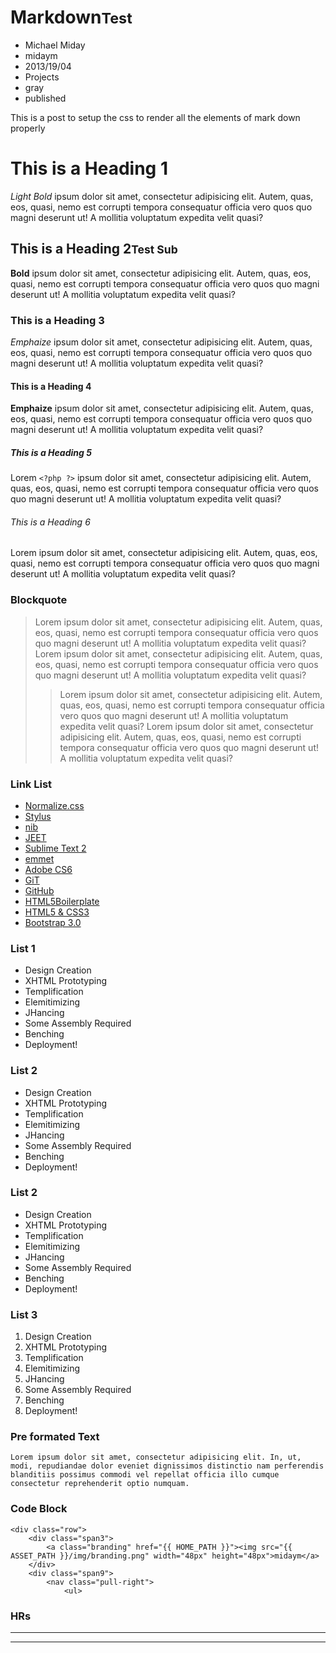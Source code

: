 # Markdown<small>Test</small>
- Michael Miday
- midaym
- 2013/19/04
- Projects
- gray
- published

This is a post to setup the css to render all the elements of mark down properly

# This is a Heading 1
*Light Bold* ipsum dolor sit amet, consectetur adipisicing elit. Autem, quas, eos, quasi, nemo est corrupti tempora consequatur officia vero quos quo magni deserunt ut! A mollitia voluptatum expedita velit quasi?

## This is a Heading 2<small>Test Sub</small>
**Bold** ipsum dolor sit amet, consectetur adipisicing elit. Autem, quas, eos, quasi, nemo est corrupti tempora consequatur officia vero quos quo magni deserunt ut! A mollitia voluptatum expedita velit quasi?

### This is a Heading 3
_Emphaize_ ipsum dolor sit amet, consectetur adipisicing elit. Autem, quas, eos, quasi, nemo est corrupti tempora consequatur officia vero quos quo magni deserunt ut! A mollitia voluptatum expedita velit quasi?

#### This is a Heading 4
__Emphaize__ ipsum dolor sit amet, consectetur adipisicing elit. Autem, quas, eos, quasi, nemo est corrupti tempora consequatur officia vero quos quo magni deserunt ut! A mollitia voluptatum expedita velit quasi?

##### This is a Heading 5
Lorem `<?php ?>` ipsum dolor sit amet, consectetur adipisicing elit. Autem, quas, eos, quasi, nemo est corrupti tempora consequatur officia vero quos quo magni deserunt ut! A mollitia voluptatum expedita velit quasi?

###### This is a Heading 6
Lorem ipsum dolor sit amet, consectetur adipisicing elit. Autem, quas, eos, quasi, nemo est corrupti tempora consequatur officia vero quos quo magni deserunt ut! A mollitia voluptatum expedita velit quasi?


### Blockquote

> Lorem ipsum dolor sit amet, consectetur adipisicing elit. Autem, quas, eos, quasi, nemo est corrupti tempora consequatur officia vero quos quo magni deserunt ut! A mollitia voluptatum expedita velit quasi?
> Lorem ipsum dolor sit amet, consectetur adipisicing elit. Autem, quas, eos, quasi, nemo est corrupti tempora consequatur officia vero quos quo magni deserunt ut! A mollitia voluptatum expedita velit quasi?
> > Lorem ipsum dolor sit amet, consectetur adipisicing elit. Autem, quas, eos, quasi, nemo est corrupti tempora consequatur officia vero quos quo magni deserunt ut! A mollitia voluptatum expedita velit quasi?
> Lorem ipsum dolor sit amet, consectetur adipisicing elit. Autem, quas, eos, quasi, nemo est corrupti tempora consequatur officia vero quos quo magni deserunt ut! A mollitia voluptatum expedita velit quasi?


### Link List

*	[Normalize.css][3]
*	[Stylus][4]
*	[nib][5]
*	[JEET][6]
*	[Sublime Text 2][7]
*	[emmet][10]
*	[Adobe CS6][9]
*	[GiT][12]
*	[GitHub][8]
*	[HTML5Boilerplate][8]
*	[HTML5 & CSS3][1]
*	[Bootstrap 3.0][11]

### List 1
*	Design Creation
*	XHTML Prototyping
*	Templification
*	Elemitimizing
*	JHancing
*	Some Assembly Required
*	Benching
*	Deployment!

### List 2
-	Design Creation
-	XHTML Prototyping
-	Templification
-	Elemitimizing
-	JHancing
-	Some Assembly Required
-	Benching
-	Deployment!

### List 2
+	Design Creation
+	XHTML Prototyping
+	Templification
+	Elemitimizing
+	JHancing
+	Some Assembly Required
+	Benching
+	Deployment!

### List 3
1.	Design Creation
2.	XHTML Prototyping
3.	Templification
4.	Elemitimizing
5.	JHancing
6.	Some Assembly Required
7.	Benching
8.	Deployment!

### Pre formated Text

	Lorem ipsum dolor sit amet, consectetur adipisicing elit. In, ut, modi, repudiandae dolor eveniet dignissimos distinctio nam perferendis blanditiis possimus commodi vel repellat officia illo cumque consectetur reprehenderit optio numquam.

### Code Block

	<div class="row">
		<div class="span3">
			<a class="branding" href="{{ HOME_PATH }}"><img src="{{ ASSET_PATH }}/img/branding.png" width="48px" height="48px">midaym</a>
		</div>
		<div class="span9">
			<nav class="pull-right">
				<ul>
### HRs

************

------------


[1]: http://www.w3.org/html/logo/       "HTML5 & CSS3"
[2]: http://html5boilerplate.com/  "HTML5BoilerPlate"
[3]: http://necolas.github.io/normalize.css/   "Normalize.css"
[4]: http://learnboost.github.io/stylus/        "Stylus"
[5]: http://visionmedia.github.io/nib/  "nib"
[6]: http://jeetframework.com/    "JEET"
[7]: http://www.sublimetext.com/        "Sublime2"
[8]: http://www.github.com/  "GitHub"
[9]: http://adobe.com/   "Adobe CS6"
[10]: https://github.com/sergeche/emmet-sublime   "emmet"
[11]: https://github.com/twitter/bootstrap/tree/3.0.0-wip   "Bootstrap 3.0"
[12]: http://git-scm.com/   "GiT"


